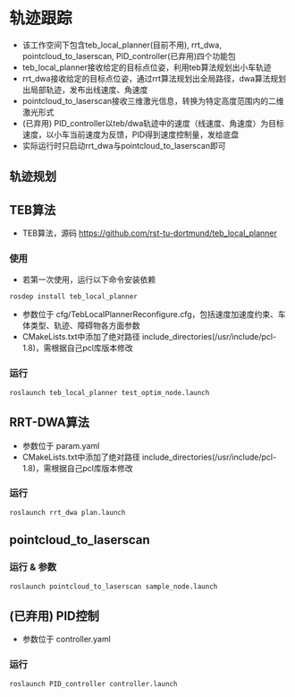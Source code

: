 # 轨迹跟踪
* 该工作空间下包含teb_local_planner(目前不用), rrt_dwa, pointcloud_to_laserscan, PID_controller(已弃用)四个功能包
* teb_local_planner接收给定的目标点位姿，利用teb算法规划出小车轨迹
* rrt_dwa接收给定的目标点位姿，通过rrt算法规划出全局路径，dwa算法规划出局部轨迹，发布出线速度、角速度
* pointcloud_to_laserscan接收三维激光信息，转换为特定高度范围内的二维激光形式
* (已弃用) PID_controller以teb/dwa轨迹中的速度（线速度、角速度）为目标速度，以小车当前速度为反馈，PID得到速度控制量，发给底盘
* 实际运行时只启动rrt_dwa与pointcloud_to_laserscan即可


## 轨迹规划
## TEB算法
* TEB算法，源码 https://github.com/rst-tu-dortmund/teb_local_planner
### 使用

* 若第一次使用，运行以下命令安装依赖
```
rosdep install teb_local_planner
```

* 参数位于 cfg/TebLocalPlannerReconfigure.cfg，包括速度加速度约束、车体类型、轨迹、障碍物各方面参数
* CMakeLists.txt中添加了绝对路径 include_directories(/usr/include/pcl-1.8)，需根据自己pcl库版本修改

### 运行
```
roslaunch teb_local_planner test_optim_node.launch
```

## RRT-DWA算法
* 参数位于 param.yaml
* CMakeLists.txt中添加了绝对路径 include_directories(/usr/include/pcl-1.8)，需根据自己pcl库版本修改
### 运行
```
roslaunch rrt_dwa plan.launch
```

## pointcloud_to_laserscan
### 运行 & 参数
```
roslaunch pointcloud_to_laserscan sample_node.launch
```

## (已弃用) PID控制
* 参数位于 controller.yaml
### 运行
```
roslaunch PID_controller controller.launch
```
